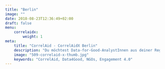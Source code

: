 ```yaml
---
title: "Berlin"
image: ""
date: 2018-08-23T12:36:49+02:00
draft: false
menu: 
    correlaidx:
        weight: 1
meta:
    title: "CorrelAid - CorrelAidX Berlin"
    description: "Du möchtest Data-for-Good-AnalystInnen aus deiner Region kennenlernen, und zusammen Daten für den guten Zweck nutzen? Mit CorrelAidX bringen wir Data for Good in deine Stadt!"
    image: "509-correlaid-x-thumb.jpg"
    keywords: "CorrelAid, Data4Good, NGOs, Engagement 4.0"
---
```


